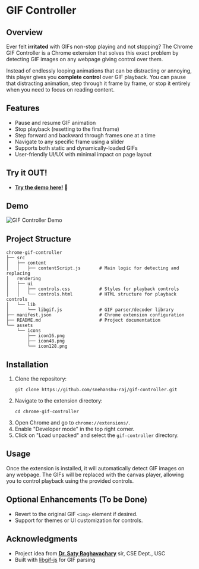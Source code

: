 # GIF Controller

## Overview
Ever felt **irritated** with GIFs non-stop playing and not stopping? The Chrome GIF Controller is a Chrome extension that solves this exact problem by detecting GIF images on any webpage giving control over them.

Instead of endlessly looping animations that can be distracting or annoying, this player gives you **complete control** over GIF playback. You can pause that distracting animation, step through it frame by frame, or stop it entirely when you need to focus on reading content.

## Features
- Pause and resume GIF animation
- Stop playback (resetting to the first frame)
- Step forward and backward through frames one at a time
- Navigate to any specific frame using a slider
- Supports both static and dynamically-loaded GIFs
- User-friendly UI/UX with minimal impact on page layout

## Try it OUT!
- **[Try the demo here!](https://snehanshu-raj.github.io/gif-controller/)** 🎯

## Demo
![GIF Controller Demo](assets/demo/demo.gif)

## Project Structure
```
chrome-gif-controller
├── src
│   ├── content
│   │   ├── contentScript.js       # Main logic for detecting and replacing 
│   rendering
│   ├── ui
│   │   ├── controls.css           # Styles for playback controls
│   │   └── controls.html          # HTML structure for playback controls
│   └── lib
│       └── libgif.js              # GIF parser/decoder library
├── manifest.json                  # Chrome extension configuration
├── README.md                      # Project documentation
└── assets
    └── icons
        ├── icon16.png            
        ├── icon48.png             
        └── icon128.png            
```

## Installation
1. Clone the repository:
   ```
   git clone https://github.com/snehanshu-raj/gif-controller.git
   ```
2. Navigate to the extension directory:
   ```
   cd chrome-gif-controller
   ```
3. Open Chrome and go to `chrome://extensions/`.
4. Enable "Developer mode" in the top right corner.
5. Click on "Load unpacked" and select the `gif-controller` directory.

## Usage
Once the extension is installed, it will automatically detect GIF images on any webpage. The GIFs will be replaced with the canvas player, allowing you to control playback using the provided controls.

## Optional Enhancements (To be Done)
- Revert to the original GIF `<img>` element if desired.
- Support for themes or UI customization for controls.

## Acknowledgments
- Project idea from **[Dr. Saty Raghavachary](https://www.linkedin.com/in/satychary/)** sir, CSE Dept., USC
- Built with [libgif-js](https://github.com/buzzfeed/libgif-js) for GIF parsing